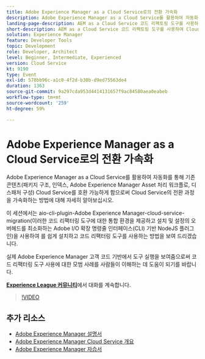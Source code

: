 ```yaml
---
title: Adobe Experience Manager as a Cloud Service로의 전환 가속화
description: Adobe Experience Manager as a Cloud Service를 활용하여 자동화를 통해 기존 콘텐츠(패키지 구조, 인덱스, Adobe Experience Manager Asset 처리 워크플로, 디스패처 구성) Cloud Service를 호환 가능하게 함으로써 Cloud Service의 전환 과정을 가속화하는 방법에 대해 자세히 알아보십시오.
landing-page-description: AEM as a Cloud Service 코드 리팩토링 도구를 사용하여 Cloud Service로의 전환을 가속화하십시오.
short-description: AEM as a Cloud Service 코드 리팩토링 도구를 사용하여 Cloud Service로의 전환을 가속화하십시오.
solution: Experience Manager
feature: Developer Tools
topic: Development
role: Developer, Architect
level: Beginner, Intermediate, Experienced
version: Cloud Service
kt: 9190
type: Event
exl-id: 578bb96c-a1c0-4f2d-b30b-d9ed75563de4
duration: 1363
source-git-commit: 9a297cda953d4414131657f9ac84580aea0eabeb
workflow-type: tm+mt
source-wordcount: '259'
ht-degree: 59%

---
```


# Adobe Experience Manager as a Cloud Service로의 전환 가속화

Adobe Experience Manager as a Cloud Service를 활용하여 자동화를 통해 기존 콘텐츠(패키지 구조, 인덱스, Adobe Experience Manager Asset 처리 워크플로, 디스패처 구성) Cloud Service를 호환 가능하게 함으로써 Cloud Service의 전환 과정을 가속화하는 방법에 대해 자세히 알아보십시오.

이 세션에서는 aio-cli-plugin-Adobe Experience Manager-cloud-service-migration(이러한 코드 리팩터링 도구에 대한 통합 환경을 제공하고 설치 및 설정의 오버헤드를 최소화하는 Adobe I/O 확장 명령줄 인터페이스(CLI) 기반 NodeJS 플러그인)을 사용하여 를 쉽게 설치하고 코드 리팩터링 도구를 사용하는 방법을 보여 드리겠습니다.

실제 Adobe Experience Manager 고객 코드 기반에서 도구 실행을 보여줌으로써 코드 리팩터링 도구 사용에 대한 모범 사례를 사람들이 이해하는 데 도움이 되기를 바랍니다.

**[Experience League 커뮤니티](https://adobe.ly/3ETr7FI)**&#x200B;에서 대화를 계속합니다.

>[!VIDEO](https://video.tv.adobe.com/v/338036/?quality=12&learn=on&hidetitle=true)

## 추가 리소스

- [Adobe Experience Manager 설명서](https://experienceleague.adobe.com/docs/experience-manager-cloud-service.html)
- [Adobe Experience Manager Cloud Service 개요](https://experienceleague.adobe.com/docs/experience-manager-cloud-service/overview/home.html)
- [Adobe Experience Manager 자습서](https://experienceleague.adobe.com/docs/experience-manager-tutorials.html)
